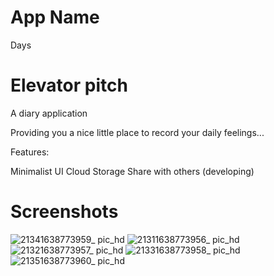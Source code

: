 # App Name
Days

# Elevator pitch
A diary application

Providing you a nice little place to record your daily feelings...

Features:

Minimalist UI
Cloud Storage
Share with others (developing)

# Screenshots
![21341638773959_ pic_hd](https://user-images.githubusercontent.com/49468143/144807533-e4c17ddf-1ed6-4c7c-ad9f-4ff1a2b9aae1.jpg)
![21311638773956_ pic_hd](https://user-images.githubusercontent.com/49468143/144807560-8a50c682-83d9-4735-a6d1-7bce2a441693.jpg)
![21321638773957_ pic_hd](https://user-images.githubusercontent.com/49468143/144807587-099cfcd3-4731-4f01-a203-60eee93f733d.jpg)
![21331638773958_ pic_hd](https://user-images.githubusercontent.com/49468143/144807597-54180281-4094-4241-8e8e-b76385171244.jpg)
![21351638773960_ pic_hd](https://user-images.githubusercontent.com/49468143/144807613-f12f01f0-4ff7-4a1f-a474-e602c080dbab.jpg)
